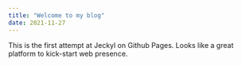 ```yaml
---
title: "Welcome to my blog"
date: 2021-11-27
---
```

This is the first attempt at Jeckyl on Github Pages. Looks like a great platform to kick-start web presence.
